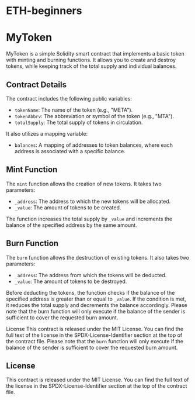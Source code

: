 # ETH-beginners
# MyToken

MyToken is a simple Solidity smart contract that implements a basic token with minting and burning functions. It allows you to create and destroy tokens, while keeping track of the total supply and individual balances.

## Contract Details

The contract includes the following public variables:

- `tokenName`: The name of the token (e.g., "META").
- `tokenAbbrv`: The abbreviation or symbol of the token (e.g., "MTA").
- `totalSupply`: The total supply of tokens in circulation.

It also utilizes a mapping variable:

- `balances`: A mapping of addresses to token balances, where each address is associated with a specific balance.

## Mint Function

The `mint` function allows the creation of new tokens. It takes two parameters:

- `_address`: The address to which the new tokens will be allocated.
- `_value`: The amount of tokens to be created.

The function increases the total supply by `_value` and increments the balance of the specified address by the same amount.

## Burn Function

The `burn` function allows the destruction of existing tokens. It also takes two parameters:

- `_address`: The address from which the tokens will be deducted.
- `_value`: The amount of tokens to be destroyed.

Before deducting the tokens, the function checks if the balance of the specified address is greater than or equal to `_value`. If the condition is met, it reduces the total supply and decrements the balance accordingly.
Please note that the burn function will only execute if the balance of the sender is sufficient to cover the requested burn amount.

License
This contract is released under the MIT License. You can find the full text of the license in the SPDX-License-Identifier section at the top of the contract file.
Please note that the `burn` function will only execute if the balance of the sender is sufficient to cover the requested burn amount.

## License
This contract is released under the MIT License. You can find the full text of the license in the SPDX-License-Identifier section at the top of the contract file.

